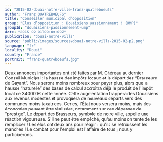 ```yaml
---
id: "2015-02-douai-notre-ville-franz-quatreboeufs"
author: "Franz QUATREBOEUFS"
title: "Conseiller municipal d’opposition"
group: "Élus d’opposition : Douaisiens passionnément ! (UMP)"
groupId: "douaisiens-passionnement-ump"
date: "2015-02-01T00:00:00Z"
publication: "douai-notre-ville"
source: "public/images/sources/douai-notre-ville-2015-02-p2.png"
language: "fr"
locality: "Douai"
country: "France"
portrait: "franz-quatreboeufs.jpg"
---
```


Deux annonces importantes ont été faites par M. Chéreau au dernier Conseil Municipal : la hausse des impôts locaux et le départ des “Brasseurs de Gayant”. Nous serons moins nombreux pour payer plus, alors que la hausse “naturelle” des bases de calcul accroîtra déjà le produit de l'impôt local de 340000€ cette année. Cette augmentation frappera des Douaisiens aux revenus modestes et provoquera de nouveaux départs vers des communes moins taxatrices. Certes, l'État nous versera moins, mais des économies peuvent être réalisées, notamment sur des dépenses de “prestige”.
Le départ des Brasseurs, symbole de notre ville, appelle une réaction vigoureuse. S'il ne peut être empêché, qu'au moins on tente de les remplacer ! Les élus ont deux ans pour réagir : qu'ils se retroussent les manches ! Le combat pour l'emploi est l'affaire de tous ; nous y participerons.
